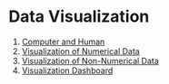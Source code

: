 # Data Visualization
1. [Computer and Human]()
2. [Visualization of Numerical Data]()
3. [Visualization of Non-Numerical Data]()
4. [Visualization Dashboard]()
